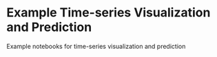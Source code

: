 # Example Time-series Visualization and Prediction

Example notebooks for time-series visualization and prediction